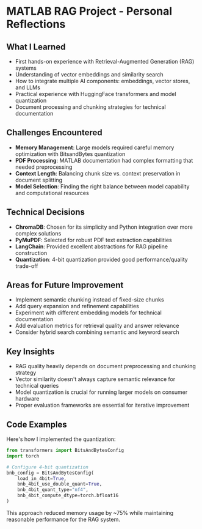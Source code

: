 # MATLAB RAG Project - Personal Reflections

## What I Learned

- First hands-on experience with Retrieval-Augmented Generation (RAG) systems
- Understanding of vector embeddings and similarity search
- How to integrate multiple AI components: embeddings, vector stores, and LLMs
- Practical experience with HuggingFace transformers and model quantization
- Document processing and chunking strategies for technical documentation

## Challenges Encountered

- **Memory Management**: Large models required careful memory optimization with BitsandBytes quantization
- **PDF Processing**: MATLAB documentation had complex formatting that needed preprocessing
- **Context Length**: Balancing chunk size vs. context preservation in document splitting
- **Model Selection**: Finding the right balance between model capability and computational resources

## Technical Decisions

- **ChromaDB**: Chosen for its simplicity and Python integration over more complex solutions
- **PyMuPDF**: Selected for robust PDF text extraction capabilities
- **LangChain**: Provided excellent abstractions for RAG pipeline construction
- **Quantization**: 4-bit quantization provided good performance/quality trade-off

## Areas for Future Improvement

- Implement semantic chunking instead of fixed-size chunks
- Add query expansion and refinement capabilities
- Experiment with different embedding models for technical documentation
- Add evaluation metrics for retrieval quality and answer relevance
- Consider hybrid search combining semantic and keyword search

## Key Insights

- RAG quality heavily depends on document preprocessing and chunking strategy
- Vector similarity doesn't always capture semantic relevance for technical queries
- Model quantization is crucial for running larger models on consumer hardware
- Proper evaluation frameworks are essential for iterative improvement

## Code Examples

Here's how I implemented the quantization:

```python
from transformers import BitsAndBytesConfig
import torch

# Configure 4-bit quantization
bnb_config = BitsAndBytesConfig(
    load_in_4bit=True,
    bnb_4bit_use_double_quant=True,
    bnb_4bit_quant_type="nf4",
    bnb_4bit_compute_dtype=torch.bfloat16
)
```

This approach reduced memory usage by ~75% while maintaining reasonable performance for the RAG system.